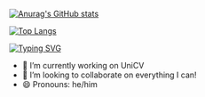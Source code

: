 [![Anurag's GitHub stats](https://github-readme-stats.vercel.app/api?username=henriquesdm7&count_private=true&show_icons=true&theme=merko)](https://github.com/anuraghazra/github-readme-stats)

[![Top Langs](https://github-readme-stats.vercel.app/api/top-langs?username=henriquesdm7)](https://github.com/anuraghazra/github-readme-stats)

[![Typing SVG](https://readme-typing-svg.herokuapp.com?font=Fira+Code&duration=5000&multiline=true&lines=%3C%3F%3D+%22Hello+World!%22+%3F%3E)](https://git.io/typing-svg)

- 🔭 I’m currently working on UniCV
- 👯 I’m looking to collaborate on everything I can!
- 😄 Pronouns: he/him
